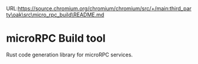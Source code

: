 URL:https://source.chromium.org/chromium/chromium/src/+/main:third_party\oak\src\micro_rpc_build\README.md
# microRPC Build tool

Rust code generation library for microRPC services.
